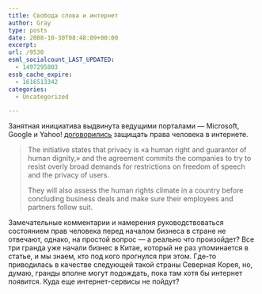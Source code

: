 ```yaml
---
title: Свобода слова и интернет
author: Gray
type: posts
date: 2008-10-30T08:48:09+00:00
excerpt:
url: /9530
esml_socialcount_LAST_UPDATED:
  - 1497295803
essb_cache_expire:
  - 1616513342
categories:
  - Uncategorized

---
```








Занятная инициатива выдвинута ведущими порталами &#8212; Microsoft, Google и Yahoo! <a href="http://news.bbc.co.uk/2/hi/technology/7696356.stm" target="_blank">договорились</a> защищать права человека в интернете.

> The initiative states that privacy is &#171;a human right and guarantor of human dignity,&#187; and the agreement commits the companies to try to resist overly broad demands for restrictions on freedom of speech and the privacy of users.
> 
> They will also assess the human rights climate in a country before concluding business deals and make sure their employees and partners follow suit.
> 
> </blockquote> 
> 
> 
> 
> Замечательные комментарии и намерения руководствоваться состоянием прав человека перед началом бизнеса в стране не отвечают, однако, на простой вопрос &#8212; а реально что произойдет? Все три гранда уже начали бизнес в Китае, который не раз упоминается в статье, и мы знаем, кто под кого прогнулся при этом. Где-то приводилась в качестве следующей такой страны Северная Корея, но, думаю, гранды вполне могут подождать, пока там хотя бы интернет появится. Куда еще интернет-сервисы не пойдут?
> 
>